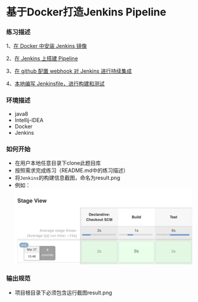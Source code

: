 # 基于Docker打造Jenkins Pipeline

### 练习描述

1、[在 Docker 中安装 Jenkins 镜像](https://www.jianshu.com/p/164c7258294c)

2、[在 Jenkins 上搭建 Pipeline](https://www.xncoding.com/2017/03/22/fullstack/jenkins02.html)

3、[在 github 配置 webhook 对 Jenkins 进行持续集成](https://www.jianshu.com/p/5879816dea49)

4、[本地编写 Jenkinsfile，进行构建和测试](https://www.w3cschool.cn/jenkins/jenkins-qc8a28op.html)


### 环境描述
- java8
- Intellij-IDEA
- Docker
- Jenkins

### 如何开始
- 在用户本地任意目录下clone此题目库
- 按照需求完成练习（README.md中的练习描述）
- 将`Jenkins`的构建信息截图，命名为result.png
- 例如：
![](https://raw.githubusercontent.com/tws-online-quiz/docker-practice/master/example.png)

### 输出规范
- 项目根目录下必须包含运行截图result.png
